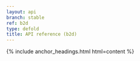 ```yaml
---
layout: api
branch: stable
ref: b2d
type: defold
title: API reference (b2d)
---
```

{% include anchor_headings.html html=content %}